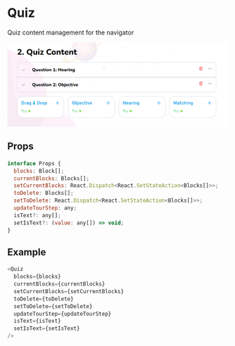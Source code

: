 # Quiz

Quiz content management for the navigator

![](./readmeIMG/2023-02-14-12-21-51.png)

## Props

```js
interface Props {
  blocks: Block[];
  currentBlocks: Blocks[];
  setCurrentBlocks: React.Dispatch<React.SetStateAction<Blocks[]>>;
  toDelete: Blocks[];
  setToDelete: React.Dispatch<React.SetStateAction<Blocks[]>>;
  updateTourStep: any;
  isText?: any[];
  setIsText?: (value: any[]) => void;
}
```

## Example

```js
<Quiz
  blocks={blocks}
  currentBlocks={currentBlocks}
  setCurrentBlocks={setCurrentBlocks}
  toDelete={toDelete}
  setToDelete={setToDelete}
  updateTourStep={updateTourStep}
  isText={isText}
  setIsText={setIsText}
/>
```
